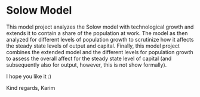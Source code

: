 # Solow Model

This model project analyzes the Solow model with technological growth and extends it to contain a share of the population at work. The model as then analyzed for different levels of population growth to scrutinize how it affects the steady state levels of output and capital. Finally, this model project combines the extended model and the different levels for population growth to assess the overall affect for the steady state level of capital (and subsequently also for output, however, this is not show formally).

I hope you like it :)

Kind regards,
Karim
